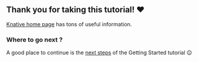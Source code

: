 ## Thank you for taking this tutorial! ❤

[Knative home page](https://knative.dev/) has tons of useful information.

### Where to go next ?
A good place to continue is the [next steps](https://knative.dev/docs/getting-started/next-steps/) of the
Getting Started tutorial 😉
